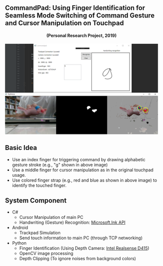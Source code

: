 ## CommandPad: Using Finger Identification for Seamless Mode Switching of Command Gesture and Cursor Manipulation on Touchpad
<h4 align="center">
 (Personal Research Project, 2019)
</h4>
<p align="center">
    <img src="img/overviewImg.PNG", width="800">
</p>

## Basic Idea
* Use an index finger for triggering command by drawing alphabetic gesture stroke (e.g., "g" shown in above image)
* Use a middle finger for cursor manipulation as in the original touchpad usage.
* Use colored finger strap (e.g., red and blue as shown in above image) to identify the touched finger.

## System Component
* C#
  * Cursor Manipulation of main PC
  * Handwriting (Gesture) Recognition: [Microsoft.Ink API](https://docs.microsoft.com/en-us/dotnet/desktop/wpf/advanced/handwriting-recognition?view=netframeworkdesktop-4.8)
* Android
  * Trackpad Simulation
  * Send touch information to main PC (through TCP networking)
* Python
  * Finger Identification (Using Depth Camera: [Intel Realsense D415](https://www.intelrealsense.com/depth-camera-d415/))
  * OpenCV image processing
  * Depth Clipping (To ignore noises from background colors)

